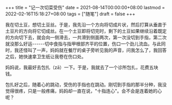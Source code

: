 +++
title = "记一次切菜受伤"
date = 2021-08-14T00:00:00+08:00
lastmod = 2022-02-16T15:18:27+08:00
tags = ["随笔"]
draft = false
+++

我在切土豆，想切土豆丝。于是，我先沿一个方向将切成片状，然后打算从垂直于土豆片的方向将它切成丝。在一个土豆即将切完时，剩下的土豆如果继续沿着既定的方向切下去，就会向一侧滑去，一共滑到侧面两次，第一次没切到手指，第二次就没那么好运------切中食指与指甲根部齐平的位置，伤口一个劲儿流血。与此同时，我还怪叫了一声，妈妈就在餐厅的桌子旁听见我的声音，问我怎么了，我回答之后，她快速拿卫生纸让我卷在伤口处。

妈妈说，我最好去包扎（zā）一下。于是，我就去了一个诊所包扎，花费五块钱。

包扎好之后，随着心的跳动，受伤的手指也在跳动。刚切到手指的那半分种，我没觉得很疼，只是一般疼痛，妈妈却一直在说，"十指连心"。会不会是连着她的心呢？